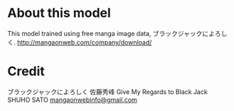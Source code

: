 # About this model

This model trained using free manga image data, ブラックジャックによろしく.
http://mangaonweb.com/company/download/

# Credit
ブラックジャックによろしく 佐藤秀峰
Give My Regards to Black Jack SHUHO SATO
mangaonwebinfo@gmail.com
